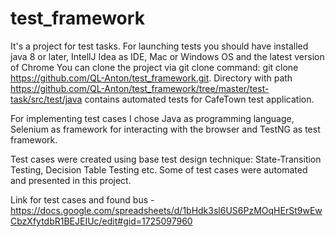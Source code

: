 # test_framework
It's a project for test tasks. For launching tests you should have installed java 8 or later,  IntellJ Idea as IDE, Mac or Windows OS and the latest version of Chrome
You can clone the project via git clone command: git clone https://github.com/QL-Anton/test_framework.git. 
Directory with path https://github.com/QL-Anton/test_framework/tree/master/test-task/src/test/java contains  automated tests for CafeTown test application. 

For implementing test cases I chose Java as programming language, Selenium as framework for interacting with the browser and TestNG as test framework. 

Test cases were created using base test design technique: State-Transition Testing, Decision Table Testing etc. Some of test cases were automated and presented in this project. 

Link for test cases and found bus - https://docs.google.com/spreadsheets/d/1bHdk3sl6US6PzMOqHErSt9wEwCbzXfytdbR1BEJEIUc/edit#gid=1725097960
